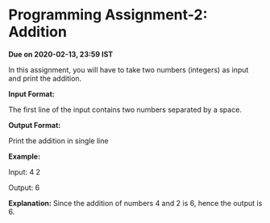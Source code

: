 # Programming Assignment-2: Addition

**Due on 2020-02-13, 23:59 IST**

In this assignment, you will have to take two numbers (integers) as input and print the addition.

**Input Format:**

 The first line of the input contains two numbers separated by a space.

**Output Format:**

 Print the addition in single line

**Example:**

 Input:
 4 2

 Output:
 6

**Explanation:**
 Since the addition of numbers 4 and 2 is 6, hence the output is 6.
